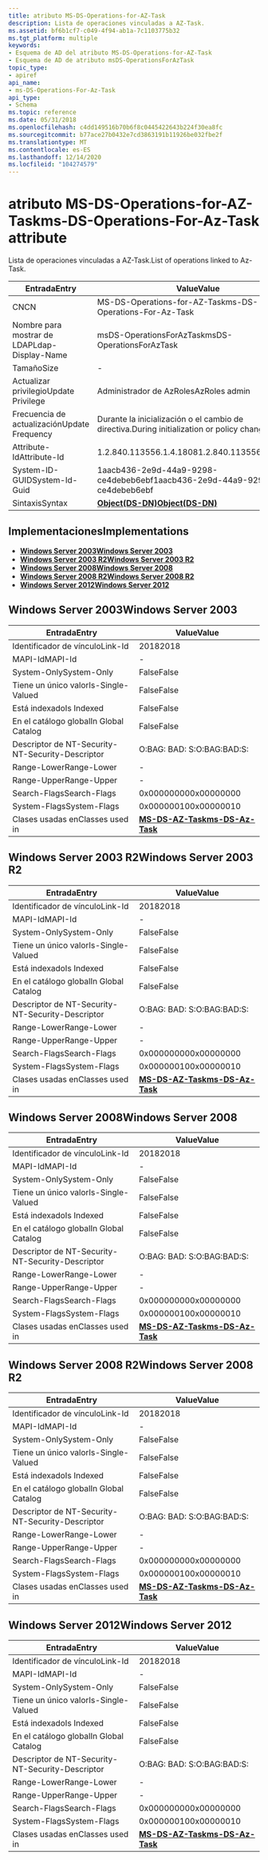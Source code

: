 ```yaml
---
title: atributo MS-DS-Operations-for-AZ-Task
description: Lista de operaciones vinculadas a AZ-Task.
ms.assetid: bf6b1cf7-c049-4f94-ab1a-7c1103775b32
ms.tgt_platform: multiple
keywords:
- Esquema de AD del atributo MS-DS-Operations-for-AZ-Task
- Esquema de AD de atributo msDS-OperationsForAzTask
topic_type:
- apiref
api_name:
- ms-DS-Operations-For-Az-Task
api_type:
- Schema
ms.topic: reference
ms.date: 05/31/2018
ms.openlocfilehash: c4dd149516b70b6f8c0445422643b224f30ea8fc
ms.sourcegitcommit: b77ace27b0432e7cd3863191b11926be032fbe2f
ms.translationtype: MT
ms.contentlocale: es-ES
ms.lasthandoff: 12/14/2020
ms.locfileid: "104274579"
---
```

# <a name="ms-ds-operations-for-az-task-attribute"></a><span data-ttu-id="2df50-105">atributo MS-DS-Operations-for-AZ-Task</span><span class="sxs-lookup"><span data-stu-id="2df50-105">ms-DS-Operations-For-Az-Task attribute</span></span>

<span data-ttu-id="2df50-106">Lista de operaciones vinculadas a AZ-Task.</span><span class="sxs-lookup"><span data-stu-id="2df50-106">List of operations linked to Az-Task.</span></span>



| <span data-ttu-id="2df50-107">Entrada</span><span class="sxs-lookup"><span data-stu-id="2df50-107">Entry</span></span> | <span data-ttu-id="2df50-108">Value</span><span class="sxs-lookup"><span data-stu-id="2df50-108">Value</span></span> |
|-------------------|-----------------------------------------|
| <span data-ttu-id="2df50-109">CN</span><span class="sxs-lookup"><span data-stu-id="2df50-109">CN</span></span>                | <span data-ttu-id="2df50-110">MS-DS-Operations-for-AZ-Task</span><span class="sxs-lookup"><span data-stu-id="2df50-110">ms-DS-Operations-For-Az-Task</span></span>            |
| <span data-ttu-id="2df50-111">Nombre para mostrar de LDAP</span><span class="sxs-lookup"><span data-stu-id="2df50-111">Ldap-Display-Name</span></span> | <span data-ttu-id="2df50-112">msDS-OperationsForAzTask</span><span class="sxs-lookup"><span data-stu-id="2df50-112">msDS-OperationsForAzTask</span></span>                |
| <span data-ttu-id="2df50-113">Tamaño</span><span class="sxs-lookup"><span data-stu-id="2df50-113">Size</span></span>              | \-                                      |
| <span data-ttu-id="2df50-114">Actualizar privilegio</span><span class="sxs-lookup"><span data-stu-id="2df50-114">Update Privilege</span></span>  | <span data-ttu-id="2df50-115">Administrador de AzRoles</span><span class="sxs-lookup"><span data-stu-id="2df50-115">AzRoles admin</span></span>                           |
| <span data-ttu-id="2df50-116">Frecuencia de actualización</span><span class="sxs-lookup"><span data-stu-id="2df50-116">Update Frequency</span></span>  | <span data-ttu-id="2df50-117">Durante la inicialización o el cambio de directiva.</span><span class="sxs-lookup"><span data-stu-id="2df50-117">During initialization or policy change.</span></span> |
| <span data-ttu-id="2df50-118">Attribute-Id</span><span class="sxs-lookup"><span data-stu-id="2df50-118">Attribute-Id</span></span>      | <span data-ttu-id="2df50-119">1.2.840.113556.1.4.1808</span><span class="sxs-lookup"><span data-stu-id="2df50-119">1.2.840.113556.1.4.1808</span></span>                 |
| <span data-ttu-id="2df50-120">System-ID-GUID</span><span class="sxs-lookup"><span data-stu-id="2df50-120">System-Id-Guid</span></span>    | <span data-ttu-id="2df50-121">1aacb436-2e9d-44a9-9298-ce4debeb6ebf</span><span class="sxs-lookup"><span data-stu-id="2df50-121">1aacb436-2e9d-44a9-9298-ce4debeb6ebf</span></span>    |
| <span data-ttu-id="2df50-122">Sintaxis</span><span class="sxs-lookup"><span data-stu-id="2df50-122">Syntax</span></span>            | [<span data-ttu-id="2df50-123">**Object(DS-DN)**</span><span class="sxs-lookup"><span data-stu-id="2df50-123">**Object(DS-DN)**</span></span>](s-object-ds-dn.md) |



## <a name="implementations"></a><span data-ttu-id="2df50-124">Implementaciones</span><span class="sxs-lookup"><span data-stu-id="2df50-124">Implementations</span></span>

-   [<span data-ttu-id="2df50-125">**Windows Server 2003**</span><span class="sxs-lookup"><span data-stu-id="2df50-125">**Windows Server 2003**</span></span>](#windows-server-2003)
-   [<span data-ttu-id="2df50-126">**Windows Server 2003 R2**</span><span class="sxs-lookup"><span data-stu-id="2df50-126">**Windows Server 2003 R2**</span></span>](#windows-server-2003-r2)
-   [<span data-ttu-id="2df50-127">**Windows Server 2008**</span><span class="sxs-lookup"><span data-stu-id="2df50-127">**Windows Server 2008**</span></span>](#windows-server-2008)
-   [<span data-ttu-id="2df50-128">**Windows Server 2008 R2**</span><span class="sxs-lookup"><span data-stu-id="2df50-128">**Windows Server 2008 R2**</span></span>](#windows-server-2008-r2)
-   [<span data-ttu-id="2df50-129">**Windows Server 2012**</span><span class="sxs-lookup"><span data-stu-id="2df50-129">**Windows Server 2012**</span></span>](#windows-server-2012)

## <a name="windows-server-2003"></a><span data-ttu-id="2df50-130">Windows Server 2003</span><span class="sxs-lookup"><span data-stu-id="2df50-130">Windows Server 2003</span></span>



| <span data-ttu-id="2df50-131">Entrada</span><span class="sxs-lookup"><span data-stu-id="2df50-131">Entry</span></span> | <span data-ttu-id="2df50-132">Value</span><span class="sxs-lookup"><span data-stu-id="2df50-132">Value</span></span> |
|------------------------|---------------------------------------------------|
| <span data-ttu-id="2df50-133">Identificador de vínculo</span><span class="sxs-lookup"><span data-stu-id="2df50-133">Link-Id</span></span>                | <span data-ttu-id="2df50-134">2018</span><span class="sxs-lookup"><span data-stu-id="2df50-134">2018</span></span>                                              |
| <span data-ttu-id="2df50-135">MAPI-Id</span><span class="sxs-lookup"><span data-stu-id="2df50-135">MAPI-Id</span></span>                | \-                                                |
| <span data-ttu-id="2df50-136">System-Only</span><span class="sxs-lookup"><span data-stu-id="2df50-136">System-Only</span></span>            | <span data-ttu-id="2df50-137">False</span><span class="sxs-lookup"><span data-stu-id="2df50-137">False</span></span>                                             |
| <span data-ttu-id="2df50-138">Tiene un único valor</span><span class="sxs-lookup"><span data-stu-id="2df50-138">Is-Single-Valued</span></span>       | <span data-ttu-id="2df50-139">False</span><span class="sxs-lookup"><span data-stu-id="2df50-139">False</span></span>                                             |
| <span data-ttu-id="2df50-140">Está indexado</span><span class="sxs-lookup"><span data-stu-id="2df50-140">Is Indexed</span></span>             | <span data-ttu-id="2df50-141">False</span><span class="sxs-lookup"><span data-stu-id="2df50-141">False</span></span>                                             |
| <span data-ttu-id="2df50-142">En el catálogo global</span><span class="sxs-lookup"><span data-stu-id="2df50-142">In Global Catalog</span></span>      | <span data-ttu-id="2df50-143">False</span><span class="sxs-lookup"><span data-stu-id="2df50-143">False</span></span>                                             |
| <span data-ttu-id="2df50-144">Descriptor de NT-Security-</span><span class="sxs-lookup"><span data-stu-id="2df50-144">NT-Security-Descriptor</span></span> | <span data-ttu-id="2df50-145">O:BAG: BAD: S:</span><span class="sxs-lookup"><span data-stu-id="2df50-145">O:BAG:BAD:S:</span></span>                                      |
| <span data-ttu-id="2df50-146">Range-Lower</span><span class="sxs-lookup"><span data-stu-id="2df50-146">Range-Lower</span></span>            | \-                                                |
| <span data-ttu-id="2df50-147">Range-Upper</span><span class="sxs-lookup"><span data-stu-id="2df50-147">Range-Upper</span></span>            | \-                                                |
| <span data-ttu-id="2df50-148">Search-Flags</span><span class="sxs-lookup"><span data-stu-id="2df50-148">Search-Flags</span></span>           | <span data-ttu-id="2df50-149">0x00000000</span><span class="sxs-lookup"><span data-stu-id="2df50-149">0x00000000</span></span>                                        |
| <span data-ttu-id="2df50-150">System-Flags</span><span class="sxs-lookup"><span data-stu-id="2df50-150">System-Flags</span></span>           | <span data-ttu-id="2df50-151">0x00000010</span><span class="sxs-lookup"><span data-stu-id="2df50-151">0x00000010</span></span>                                        |
| <span data-ttu-id="2df50-152">Clases usadas en</span><span class="sxs-lookup"><span data-stu-id="2df50-152">Classes used in</span></span>        | [<span data-ttu-id="2df50-153">**MS-DS-AZ-Task**</span><span class="sxs-lookup"><span data-stu-id="2df50-153">**ms-DS-Az-Task**</span></span>](c-msds-aztask.md)<br/> |



## <a name="windows-server-2003-r2"></a><span data-ttu-id="2df50-154">Windows Server 2003 R2</span><span class="sxs-lookup"><span data-stu-id="2df50-154">Windows Server 2003 R2</span></span>



| <span data-ttu-id="2df50-155">Entrada</span><span class="sxs-lookup"><span data-stu-id="2df50-155">Entry</span></span> | <span data-ttu-id="2df50-156">Value</span><span class="sxs-lookup"><span data-stu-id="2df50-156">Value</span></span> |
|------------------------|---------------------------------------------------|
| <span data-ttu-id="2df50-157">Identificador de vínculo</span><span class="sxs-lookup"><span data-stu-id="2df50-157">Link-Id</span></span>                | <span data-ttu-id="2df50-158">2018</span><span class="sxs-lookup"><span data-stu-id="2df50-158">2018</span></span>                                              |
| <span data-ttu-id="2df50-159">MAPI-Id</span><span class="sxs-lookup"><span data-stu-id="2df50-159">MAPI-Id</span></span>                | \-                                                |
| <span data-ttu-id="2df50-160">System-Only</span><span class="sxs-lookup"><span data-stu-id="2df50-160">System-Only</span></span>            | <span data-ttu-id="2df50-161">False</span><span class="sxs-lookup"><span data-stu-id="2df50-161">False</span></span>                                             |
| <span data-ttu-id="2df50-162">Tiene un único valor</span><span class="sxs-lookup"><span data-stu-id="2df50-162">Is-Single-Valued</span></span>       | <span data-ttu-id="2df50-163">False</span><span class="sxs-lookup"><span data-stu-id="2df50-163">False</span></span>                                             |
| <span data-ttu-id="2df50-164">Está indexado</span><span class="sxs-lookup"><span data-stu-id="2df50-164">Is Indexed</span></span>             | <span data-ttu-id="2df50-165">False</span><span class="sxs-lookup"><span data-stu-id="2df50-165">False</span></span>                                             |
| <span data-ttu-id="2df50-166">En el catálogo global</span><span class="sxs-lookup"><span data-stu-id="2df50-166">In Global Catalog</span></span>      | <span data-ttu-id="2df50-167">False</span><span class="sxs-lookup"><span data-stu-id="2df50-167">False</span></span>                                             |
| <span data-ttu-id="2df50-168">Descriptor de NT-Security-</span><span class="sxs-lookup"><span data-stu-id="2df50-168">NT-Security-Descriptor</span></span> | <span data-ttu-id="2df50-169">O:BAG: BAD: S:</span><span class="sxs-lookup"><span data-stu-id="2df50-169">O:BAG:BAD:S:</span></span>                                      |
| <span data-ttu-id="2df50-170">Range-Lower</span><span class="sxs-lookup"><span data-stu-id="2df50-170">Range-Lower</span></span>            | \-                                                |
| <span data-ttu-id="2df50-171">Range-Upper</span><span class="sxs-lookup"><span data-stu-id="2df50-171">Range-Upper</span></span>            | \-                                                |
| <span data-ttu-id="2df50-172">Search-Flags</span><span class="sxs-lookup"><span data-stu-id="2df50-172">Search-Flags</span></span>           | <span data-ttu-id="2df50-173">0x00000000</span><span class="sxs-lookup"><span data-stu-id="2df50-173">0x00000000</span></span>                                        |
| <span data-ttu-id="2df50-174">System-Flags</span><span class="sxs-lookup"><span data-stu-id="2df50-174">System-Flags</span></span>           | <span data-ttu-id="2df50-175">0x00000010</span><span class="sxs-lookup"><span data-stu-id="2df50-175">0x00000010</span></span>                                        |
| <span data-ttu-id="2df50-176">Clases usadas en</span><span class="sxs-lookup"><span data-stu-id="2df50-176">Classes used in</span></span>        | [<span data-ttu-id="2df50-177">**MS-DS-AZ-Task**</span><span class="sxs-lookup"><span data-stu-id="2df50-177">**ms-DS-Az-Task**</span></span>](c-msds-aztask.md)<br/> |



## <a name="windows-server-2008"></a><span data-ttu-id="2df50-178">Windows Server 2008</span><span class="sxs-lookup"><span data-stu-id="2df50-178">Windows Server 2008</span></span>



| <span data-ttu-id="2df50-179">Entrada</span><span class="sxs-lookup"><span data-stu-id="2df50-179">Entry</span></span> | <span data-ttu-id="2df50-180">Value</span><span class="sxs-lookup"><span data-stu-id="2df50-180">Value</span></span> |
|------------------------|---------------------------------------------------|
| <span data-ttu-id="2df50-181">Identificador de vínculo</span><span class="sxs-lookup"><span data-stu-id="2df50-181">Link-Id</span></span>                | <span data-ttu-id="2df50-182">2018</span><span class="sxs-lookup"><span data-stu-id="2df50-182">2018</span></span>                                              |
| <span data-ttu-id="2df50-183">MAPI-Id</span><span class="sxs-lookup"><span data-stu-id="2df50-183">MAPI-Id</span></span>                | \-                                                |
| <span data-ttu-id="2df50-184">System-Only</span><span class="sxs-lookup"><span data-stu-id="2df50-184">System-Only</span></span>            | <span data-ttu-id="2df50-185">False</span><span class="sxs-lookup"><span data-stu-id="2df50-185">False</span></span>                                             |
| <span data-ttu-id="2df50-186">Tiene un único valor</span><span class="sxs-lookup"><span data-stu-id="2df50-186">Is-Single-Valued</span></span>       | <span data-ttu-id="2df50-187">False</span><span class="sxs-lookup"><span data-stu-id="2df50-187">False</span></span>                                             |
| <span data-ttu-id="2df50-188">Está indexado</span><span class="sxs-lookup"><span data-stu-id="2df50-188">Is Indexed</span></span>             | <span data-ttu-id="2df50-189">False</span><span class="sxs-lookup"><span data-stu-id="2df50-189">False</span></span>                                             |
| <span data-ttu-id="2df50-190">En el catálogo global</span><span class="sxs-lookup"><span data-stu-id="2df50-190">In Global Catalog</span></span>      | <span data-ttu-id="2df50-191">False</span><span class="sxs-lookup"><span data-stu-id="2df50-191">False</span></span>                                             |
| <span data-ttu-id="2df50-192">Descriptor de NT-Security-</span><span class="sxs-lookup"><span data-stu-id="2df50-192">NT-Security-Descriptor</span></span> | <span data-ttu-id="2df50-193">O:BAG: BAD: S:</span><span class="sxs-lookup"><span data-stu-id="2df50-193">O:BAG:BAD:S:</span></span>                                      |
| <span data-ttu-id="2df50-194">Range-Lower</span><span class="sxs-lookup"><span data-stu-id="2df50-194">Range-Lower</span></span>            | \-                                                |
| <span data-ttu-id="2df50-195">Range-Upper</span><span class="sxs-lookup"><span data-stu-id="2df50-195">Range-Upper</span></span>            | \-                                                |
| <span data-ttu-id="2df50-196">Search-Flags</span><span class="sxs-lookup"><span data-stu-id="2df50-196">Search-Flags</span></span>           | <span data-ttu-id="2df50-197">0x00000000</span><span class="sxs-lookup"><span data-stu-id="2df50-197">0x00000000</span></span>                                        |
| <span data-ttu-id="2df50-198">System-Flags</span><span class="sxs-lookup"><span data-stu-id="2df50-198">System-Flags</span></span>           | <span data-ttu-id="2df50-199">0x00000010</span><span class="sxs-lookup"><span data-stu-id="2df50-199">0x00000010</span></span>                                        |
| <span data-ttu-id="2df50-200">Clases usadas en</span><span class="sxs-lookup"><span data-stu-id="2df50-200">Classes used in</span></span>        | [<span data-ttu-id="2df50-201">**MS-DS-AZ-Task**</span><span class="sxs-lookup"><span data-stu-id="2df50-201">**ms-DS-Az-Task**</span></span>](c-msds-aztask.md)<br/> |



## <a name="windows-server-2008-r2"></a><span data-ttu-id="2df50-202">Windows Server 2008 R2</span><span class="sxs-lookup"><span data-stu-id="2df50-202">Windows Server 2008 R2</span></span>



| <span data-ttu-id="2df50-203">Entrada</span><span class="sxs-lookup"><span data-stu-id="2df50-203">Entry</span></span> | <span data-ttu-id="2df50-204">Value</span><span class="sxs-lookup"><span data-stu-id="2df50-204">Value</span></span> |
|------------------------|---------------------------------------------------|
| <span data-ttu-id="2df50-205">Identificador de vínculo</span><span class="sxs-lookup"><span data-stu-id="2df50-205">Link-Id</span></span>                | <span data-ttu-id="2df50-206">2018</span><span class="sxs-lookup"><span data-stu-id="2df50-206">2018</span></span>                                              |
| <span data-ttu-id="2df50-207">MAPI-Id</span><span class="sxs-lookup"><span data-stu-id="2df50-207">MAPI-Id</span></span>                | \-                                                |
| <span data-ttu-id="2df50-208">System-Only</span><span class="sxs-lookup"><span data-stu-id="2df50-208">System-Only</span></span>            | <span data-ttu-id="2df50-209">False</span><span class="sxs-lookup"><span data-stu-id="2df50-209">False</span></span>                                             |
| <span data-ttu-id="2df50-210">Tiene un único valor</span><span class="sxs-lookup"><span data-stu-id="2df50-210">Is-Single-Valued</span></span>       | <span data-ttu-id="2df50-211">False</span><span class="sxs-lookup"><span data-stu-id="2df50-211">False</span></span>                                             |
| <span data-ttu-id="2df50-212">Está indexado</span><span class="sxs-lookup"><span data-stu-id="2df50-212">Is Indexed</span></span>             | <span data-ttu-id="2df50-213">False</span><span class="sxs-lookup"><span data-stu-id="2df50-213">False</span></span>                                             |
| <span data-ttu-id="2df50-214">En el catálogo global</span><span class="sxs-lookup"><span data-stu-id="2df50-214">In Global Catalog</span></span>      | <span data-ttu-id="2df50-215">False</span><span class="sxs-lookup"><span data-stu-id="2df50-215">False</span></span>                                             |
| <span data-ttu-id="2df50-216">Descriptor de NT-Security-</span><span class="sxs-lookup"><span data-stu-id="2df50-216">NT-Security-Descriptor</span></span> | <span data-ttu-id="2df50-217">O:BAG: BAD: S:</span><span class="sxs-lookup"><span data-stu-id="2df50-217">O:BAG:BAD:S:</span></span>                                      |
| <span data-ttu-id="2df50-218">Range-Lower</span><span class="sxs-lookup"><span data-stu-id="2df50-218">Range-Lower</span></span>            | \-                                                |
| <span data-ttu-id="2df50-219">Range-Upper</span><span class="sxs-lookup"><span data-stu-id="2df50-219">Range-Upper</span></span>            | \-                                                |
| <span data-ttu-id="2df50-220">Search-Flags</span><span class="sxs-lookup"><span data-stu-id="2df50-220">Search-Flags</span></span>           | <span data-ttu-id="2df50-221">0x00000000</span><span class="sxs-lookup"><span data-stu-id="2df50-221">0x00000000</span></span>                                        |
| <span data-ttu-id="2df50-222">System-Flags</span><span class="sxs-lookup"><span data-stu-id="2df50-222">System-Flags</span></span>           | <span data-ttu-id="2df50-223">0x00000010</span><span class="sxs-lookup"><span data-stu-id="2df50-223">0x00000010</span></span>                                        |
| <span data-ttu-id="2df50-224">Clases usadas en</span><span class="sxs-lookup"><span data-stu-id="2df50-224">Classes used in</span></span>        | [<span data-ttu-id="2df50-225">**MS-DS-AZ-Task**</span><span class="sxs-lookup"><span data-stu-id="2df50-225">**ms-DS-Az-Task**</span></span>](c-msds-aztask.md)<br/> |



## <a name="windows-server-2012"></a><span data-ttu-id="2df50-226">Windows Server 2012</span><span class="sxs-lookup"><span data-stu-id="2df50-226">Windows Server 2012</span></span>



| <span data-ttu-id="2df50-227">Entrada</span><span class="sxs-lookup"><span data-stu-id="2df50-227">Entry</span></span> | <span data-ttu-id="2df50-228">Value</span><span class="sxs-lookup"><span data-stu-id="2df50-228">Value</span></span> |
|------------------------|---------------------------------------------------|
| <span data-ttu-id="2df50-229">Identificador de vínculo</span><span class="sxs-lookup"><span data-stu-id="2df50-229">Link-Id</span></span>                | <span data-ttu-id="2df50-230">2018</span><span class="sxs-lookup"><span data-stu-id="2df50-230">2018</span></span>                                              |
| <span data-ttu-id="2df50-231">MAPI-Id</span><span class="sxs-lookup"><span data-stu-id="2df50-231">MAPI-Id</span></span>                | \-                                                |
| <span data-ttu-id="2df50-232">System-Only</span><span class="sxs-lookup"><span data-stu-id="2df50-232">System-Only</span></span>            | <span data-ttu-id="2df50-233">False</span><span class="sxs-lookup"><span data-stu-id="2df50-233">False</span></span>                                             |
| <span data-ttu-id="2df50-234">Tiene un único valor</span><span class="sxs-lookup"><span data-stu-id="2df50-234">Is-Single-Valued</span></span>       | <span data-ttu-id="2df50-235">False</span><span class="sxs-lookup"><span data-stu-id="2df50-235">False</span></span>                                             |
| <span data-ttu-id="2df50-236">Está indexado</span><span class="sxs-lookup"><span data-stu-id="2df50-236">Is Indexed</span></span>             | <span data-ttu-id="2df50-237">False</span><span class="sxs-lookup"><span data-stu-id="2df50-237">False</span></span>                                             |
| <span data-ttu-id="2df50-238">En el catálogo global</span><span class="sxs-lookup"><span data-stu-id="2df50-238">In Global Catalog</span></span>      | <span data-ttu-id="2df50-239">False</span><span class="sxs-lookup"><span data-stu-id="2df50-239">False</span></span>                                             |
| <span data-ttu-id="2df50-240">Descriptor de NT-Security-</span><span class="sxs-lookup"><span data-stu-id="2df50-240">NT-Security-Descriptor</span></span> | <span data-ttu-id="2df50-241">O:BAG: BAD: S:</span><span class="sxs-lookup"><span data-stu-id="2df50-241">O:BAG:BAD:S:</span></span>                                      |
| <span data-ttu-id="2df50-242">Range-Lower</span><span class="sxs-lookup"><span data-stu-id="2df50-242">Range-Lower</span></span>            | \-                                                |
| <span data-ttu-id="2df50-243">Range-Upper</span><span class="sxs-lookup"><span data-stu-id="2df50-243">Range-Upper</span></span>            | \-                                                |
| <span data-ttu-id="2df50-244">Search-Flags</span><span class="sxs-lookup"><span data-stu-id="2df50-244">Search-Flags</span></span>           | <span data-ttu-id="2df50-245">0x00000000</span><span class="sxs-lookup"><span data-stu-id="2df50-245">0x00000000</span></span>                                        |
| <span data-ttu-id="2df50-246">System-Flags</span><span class="sxs-lookup"><span data-stu-id="2df50-246">System-Flags</span></span>           | <span data-ttu-id="2df50-247">0x00000010</span><span class="sxs-lookup"><span data-stu-id="2df50-247">0x00000010</span></span>                                        |
| <span data-ttu-id="2df50-248">Clases usadas en</span><span class="sxs-lookup"><span data-stu-id="2df50-248">Classes used in</span></span>        | [<span data-ttu-id="2df50-249">**MS-DS-AZ-Task**</span><span class="sxs-lookup"><span data-stu-id="2df50-249">**ms-DS-Az-Task**</span></span>](c-msds-aztask.md)<br/> |



 

 





